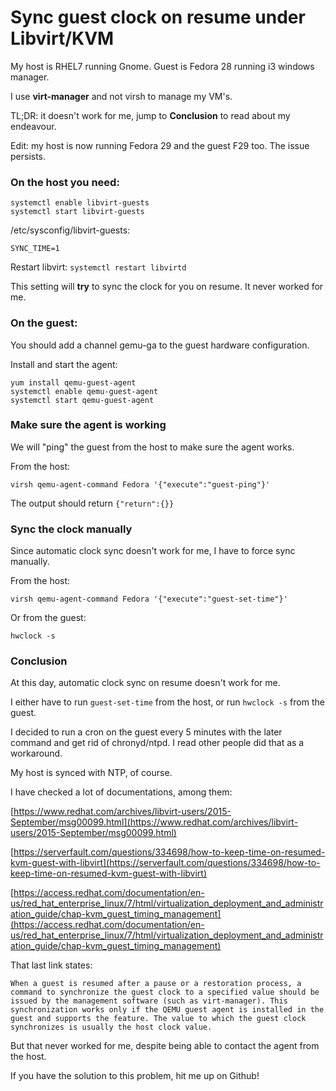 # Sync guest clock on resume under Libvirt/KVM

My host is RHEL7 running Gnome. Guest is Fedora 28 running i3 windows manager.

I use **virt-manager** and not virsh to manage my VM's.

TL;DR: it doesn't work for me, jump to **Conclusion** to read about my endeavour.

Edit: my host is now running Fedora 29 and the guest F29 too. The issue persists.

### On the host you need:

```
systemctl enable libvirt-guests
systemctl start libvirt-guests
```

/etc/sysconfig/libvirt-guests:

`SYNC_TIME=1`

Restart libvirt: `systemctl restart libvirtd`

This setting will **try** to sync the clock for you on resume. It never worked for me.

### On the guest:

You should add a channel gemu-ga to the guest hardware configuration.

Install and start the agent:

```
yum install qemu-guest-agent
systemctl enable qemu-guest-agent
systemctl start qemu-guest-agent
```

### Make sure the agent is working

We will "ping" the guest from the host to make sure the agent works.

From the host:

`virsh qemu-agent-command Fedora '{"execute":"guest-ping"}'`

The output should return `{"return":{}}`

### Sync the clock manually

Since automatic clock sync doesn't work for me, I have to force sync manually.

From the host:

`virsh qemu-agent-command Fedora '{"execute":"guest-set-time"}'`

Or from the guest:

`hwclock -s`

### Conclusion

At this day, automatic clock sync on resume doesn't work for me.

I either have to run `guest-set-time` from the host, or run `hwclock -s` from the guest.

I decided to run a cron on the guest every 5 minutes with the later command and get rid of chronyd/ntpd. I read other people did that as a workaround.

My host is synced with NTP, of course.

I have checked a lot of documentations, among them:

[https://www.redhat.com/archives/libvirt-users/2015-September/msg00099.html](https://www.redhat.com/archives/libvirt-users/2015-September/msg00099.html)

[https://serverfault.com/questions/334698/how-to-keep-time-on-resumed-kvm-guest-with-libvirt](https://serverfault.com/questions/334698/how-to-keep-time-on-resumed-kvm-guest-with-libvirt)

[https://access.redhat.com/documentation/en-us/red_hat_enterprise_linux/7/html/virtualization_deployment_and_administration_guide/chap-kvm_guest_timing_management](https://access.redhat.com/documentation/en-us/red_hat_enterprise_linux/7/html/virtualization_deployment_and_administration_guide/chap-kvm_guest_timing_management)

That last link states:

```
When a guest is resumed after a pause or a restoration process, a command to synchronize the guest clock to a specified value should be issued by the management software (such as virt-manager). This synchronization works only if the QEMU guest agent is installed in the guest and supports the feature. The value to which the guest clock synchronizes is usually the host clock value. 
```

But that never worked for me, despite being able to contact the agent from the host.

If you have the solution to this problem, hit me up on Github!